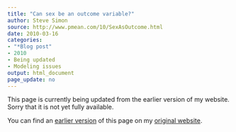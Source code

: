 ```yaml
---
title: "Can sex be an outcome variable?"
author: Steve Simon
source: http://www.pmean.com/10/SexAsOutcome.html
date: 2010-03-16
categories:
- "*Blog post"
- 2010
- Being updated
- Modeling issues
output: html_document
page_update: no
---
```


This page is currently being updated from the earlier version of my website. Sorry that it is not yet fully available.

<!---More--->

You can find an [earlier version][sim1] of this page on my [original website][sim2].

[sim1]: http://www.pmean.com/10/SexAsOutcome.html
[sim2]: http://www.pmean.com/original_site.html
